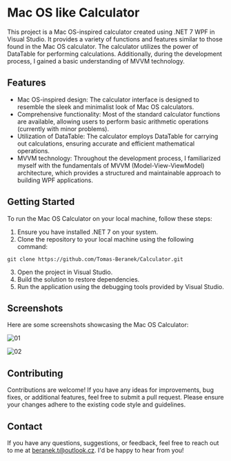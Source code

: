 <h1>Mac OS like Calculator</h1>

<p>This project is a Mac OS-inspired calculator created using .NET 7 WPF in Visual Studio. It provides a variety of functions and features similar to those found in the Mac OS calculator. The calculator utilizes the power of DataTable for performing calculations. Additionally, during the development process, I gained a basic understanding of MVVM technology.</p>

<h2>Features</h2>

<ul>
  <li>Mac OS-inspired design: The calculator interface is designed to resemble the sleek and minimalist look of Mac OS calculators.</li>
  <li>Comprehensive functionality: Most of the standard calculator functions are available, allowing users to perform basic arithmetic operations (currently with minor problems).</li>
  <li>Utilization of DataTable: The calculator employs DataTable for carrying out calculations, ensuring accurate and efficient mathematical operations.</li>
  <li>MVVM technology: Throughout the development process, I familiarized myself with the fundamentals of MVVM (Model-View-ViewModel) architecture, which provides a structured and maintainable approach to building WPF applications.</li>
</ul>

<h2>Getting Started</h2>

<p>To run the Mac OS Calculator on your local machine, follow these steps:</p>

<ol>
  <li>Ensure you have installed .NET 7 on your system.</li>
  <li>Clone the repository to your local machine using the following command:</li>
</ol>

<pre><code>git clone https://github.com/Tomas-Beranek/Calculator.git</code></pre>

<ol start="3">
  <li>Open the project in Visual Studio.</li>
  <li>Build the solution to restore dependencies.</li>
  <li>Run the application using the debugging tools provided by Visual Studio.</li>
</ol>

<h2>Screenshots</h2>

<p>Here are some screenshots showcasing the Mac OS Calculator:</p>

![01](https://github.com/Tomas-Beranek/Calculator/assets/67225178/ad1b3c2b-b662-4b68-936c-4a9331cc7678)


![02](https://github.com/Tomas-Beranek/Calculator/assets/67225178/57d9419b-5ef5-4d48-9f7f-539193192962)



<h2>Contributing</h2>

<p>Contributions are welcome! If you have any ideas for improvements, bug fixes, or additional features, feel free to submit a pull request. Please ensure your changes adhere to the existing code style and guidelines.</p>


<h2>Contact</h2>

<p>If you have any questions, suggestions, or feedback, feel free to reach out to me at <a href="mailto:beranek.t@outlook.cz">beranek.t@outlook.cz</a>. I'd be happy to hear from you!</p>

